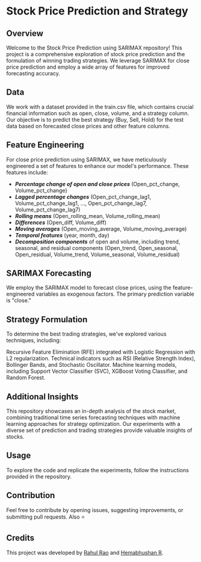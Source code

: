 # Stock Price Prediction and Strategy
## Overview
Welcome to the Stock Price Prediction using SARIMAX repository! This project is a comprehensive exploration of stock price prediction and the formulation of winning trading strategies. We leverage SARIMAX for close price prediction and employ a wide array of features for improved forecasting accuracy.

## Data
We work with a dataset provided in the train.csv file, which contains crucial financial information such as open, close, volume, and a strategy column.
Our objective is to predict the best strategy (Buy, Sell, Hold) for the test data based on forecasted close prices and other feature columns.
## Feature Engineering
For close price prediction using SARIMAX, we have meticulously engineered a set of features to enhance our model's performance. These features include:

* ***Percentage change of open and close prices*** (Open_pct_change, Volume_pct_change)
* ***Lagged percentage changes*** (Open_pct_change_lag1, Volume_pct_change_lag1, ..., Open_pct_change_lag7, Volume_pct_change_lag7)
* ***Rolling means*** (Open_rolling_mean, Volume_rolling_mean)
* ***Differences*** (Open_diff, Volume_diff)
* ***Moving averages*** (Open_moving_average, Volume_moving_average)
* ***Temporal features*** (year, month, day)
* ***Decomposition components*** of open and volume, including trend, seasonal, and residual components (Open_trend, Open_seasonal, Open_residual, Volume_trend, Volume_seasonal, Volume_residual)


## SARIMAX Forecasting
We employ the SARIMAX model to forecast close prices, using the feature-engineered variables as exogenous factors. The primary prediction variable is "close."

## Strategy Formulation
To determine the best trading strategies, we've explored various techniques, including:

Recursive Feature Elimination (RFE) integrated with Logistic Regression with L2 regularization.
Technical indicators such as RSI (Relative Strength Index), Bollinger Bands, and Stochastic Oscillator.
Machine learning models, including Support Vector Classifier (SVC), XGBoost Voting Classifier, and Random Forest.

## Additional Insights
This repository showcases an in-depth analysis of the stock market, combining traditional time series forecasting techniques with machine learning approaches for strategy optimization.
Our experiments with a diverse set of prediction and trading strategies provide valuable insights of stocks.

## Usage
To explore the code and replicate the experiments, follow the instructions provided in the repository.

## Contribution
Feel free to contribute by opening issues, suggesting improvements, or submitting pull requests.
Also ⭐

## Credits
This project was developed by [Rahul Rao](https://github.com/rahulrao9) and [Hemabhushan R](https://github.com/Hemabhushan-r).
